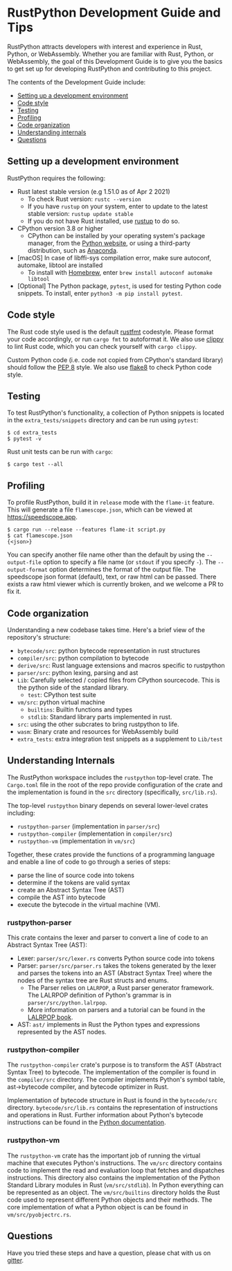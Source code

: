 # RustPython Development Guide and Tips

RustPython attracts developers with interest and experience in Rust, Python,
or WebAssembly. Whether you are familiar with Rust, Python, or 
WebAssembly, the goal of this Development Guide is to give you the basics to
get set up for developing RustPython and contributing to this project. 

The contents of the Development Guide include:

- [Setting up a development environment](#setting-up-a-development-environment)
- [Code style](#code-style)
- [Testing](#testing)
- [Profiling](#profiling)
- [Code organization](#code-organization)
- [Understanding internals](#understanding-internals)
- [Questions](#questions)

## Setting up a development environment

RustPython requires the following:

- Rust latest stable version (e.g 1.51.0 as of Apr 2 2021)
    - To check Rust version: `rustc --version` 
    - If you have `rustup` on your system, enter to update to the latest
      stable version: `rustup update stable`
    - If you do not have Rust installed, use [rustup](https://rustup.rs/) to
      do so.
- CPython version 3.8 or higher
    - CPython can be installed by your operating system's package manager,
      from the [Python website](https://www.python.org/downloads/), or
      using a third-party distribution, such as 
      [Anaconda](https://www.anaconda.com/distribution/).
- [macOS] In case of libffi-sys compilation error, make sure autoconf, automake,
   libtool are installed
    - To install with [Homebrew](https://brew.sh), enter 
      `brew install autoconf automake libtool`
- [Optional] The Python package, `pytest`, is used for testing Python code
  snippets. To install, enter `python3 -m pip install pytest`.

## Code style

The Rust code style used is the default
[rustfmt](https://github.com/rust-lang/rustfmt) codestyle. Please format your
code accordingly, or run `cargo fmt` to autoformat it. We also use
[clippy](https://github.com/rust-lang/rust-clippy) to lint Rust code, which
you can check yourself with `cargo clippy`.

Custom Python code (i.e. code not copied from CPython's standard library) should
follow the [PEP 8](https://www.python.org/dev/peps/pep-0008/) style. We also use
[flake8](http://flake8.pycqa.org/en/latest/) to check Python code style.

## Testing

To test RustPython's functionality, a collection of Python snippets is located
in the `extra_tests/snippets` directory and can be run using `pytest`:

```shell
$ cd extra_tests
$ pytest -v
```

Rust unit tests can be run with `cargo`:

```shell
$ cargo test --all
```

## Profiling

To profile RustPython, build it in `release` mode with the `flame-it` feature.
This will generate a file `flamescope.json`, which can be viewed at
https://speedscope.app.

```shell
$ cargo run --release --features flame-it script.py
$ cat flamescope.json
{<json>}
```

You can specify another file name other than the default by using the
`--output-file` option to specify a file name (or `stdout` if you specify `-`).
The `--output-format` option determines the format of the output file.
The speedscope json format (default), text, or raw html can be passed. There
exists a raw html viewer which is currently broken, and we welcome a PR to fix it.

## Code organization

Understanding a new codebase takes time. Here's a brief view of the
repository's structure:

- `bytecode/src`: python bytecode representation in rust structures
- `compiler/src`: python compilation to bytecode
- `derive/src`: Rust language extensions and macros specific to rustpython
- `parser/src`: python lexing, parsing and ast
- `Lib`: Carefully selected / copied files from CPython sourcecode. This is
   the python side of the standard library.
  - `test`: CPython test suite
- `vm/src`: python virtual machine
  - `builtins`: Builtin functions and types
  - `stdlib`: Standard library parts implemented in rust.
- `src`: using the other subcrates to bring rustpython to life.
- `wasm`: Binary crate and resources for WebAssembly build
- `extra_tests`: extra integration test snippets as a supplement to `Lib/test`

## Understanding Internals

The RustPython workspace includes the `rustpython` top-level crate. The `Cargo.toml`
file in the root of the repo provide configuration of the crate and the
implementation is found in the `src` directory (specifically, `src/lib.rs`).

The top-level `rustpython` binary depends on several lower-level crates including:

- `rustpython-parser` (implementation in `parser/src`)
- `rustpython-compiler` (implementation in `compiler/src`)
- `rustpython-vm` (implementation in `vm/src`)

Together, these crates provide the functions of a programming language and
enable a line of code to go through a series of steps:

- parse the line of source code into tokens
- determine if the tokens are valid syntax
- create an Abstract Syntax Tree (AST)
- compile the AST into bytecode
- execute the bytecode in the virtual machine (VM).

### rustpython-parser

This crate contains the lexer and parser to convert a line of code to
an Abstract Syntax Tree (AST):

- Lexer: `parser/src/lexer.rs` converts Python source code into tokens
- Parser: `parser/src/parser.rs` takes the tokens generated by the lexer and parses
  the tokens into an AST (Abstract Syntax Tree) where the nodes of the syntax
  tree are Rust structs and enums.
  - The Parser relies on `LALRPOP`, a Rust parser generator framework. The
    LALRPOP definition of Python's grammar is in `parser/src/python.lalrpop`.
  - More information on parsers and a tutorial can be found in the 
    [LALRPOP book](https://lalrpop.github.io/lalrpop/).
- AST: `ast/` implements in Rust the Python types and expressions
  represented by the AST nodes.

### rustpython-compiler

The `rustpython-compiler` crate's purpose is to transform the AST (Abstract Syntax
Tree) to bytecode. The implementation of the compiler is found in the
`compiler/src` directory. The compiler implements Python's symbol table,
ast->bytecode compiler, and bytecode optimizer in Rust.

Implementation of bytecode structure in Rust is found in the `bytecode/src`
directory. `bytecode/src/lib.rs` contains the representation of
instructions and operations in Rust. Further information about Python's
bytecode instructions can be found in the
[Python documentation](https://docs.python.org/3/library/dis.html#bytecodes).

### rustpython-vm

The `rustpython-vm` crate has the important job of running the virtual machine that
executes Python's instructions. The `vm/src` directory contains code to
implement the read and evaluation loop that fetches and dispatches
instructions. This directory also contains the implementation of the
Python Standard Library modules in Rust (`vm/src/stdlib`). In Python
everything can be represented as an object. The `vm/src/builtins` directory holds
the Rust code used to represent different Python objects and their methods. The
core implementation of what a Python object is can be found in
`vm/src/pyobjectrc.rs`.

## Questions

Have you tried these steps and have a question, please chat with us on
[gitter](https://gitter.im/rustpython/Lobby).
